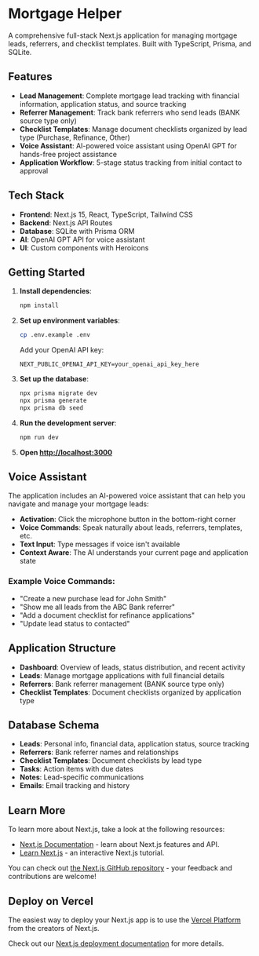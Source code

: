 # Mortgage Helper

A comprehensive full-stack Next.js application for managing mortgage leads, referrers, and checklist templates. Built with TypeScript, Prisma, and SQLite.

## Features

- **Lead Management**: Complete mortgage lead tracking with financial information, application status, and source tracking
- **Referrer Management**: Track bank referrers who send leads (BANK source type only)
- **Checklist Templates**: Manage document checklists organized by lead type (Purchase, Refinance, Other)
- **Voice Assistant**: AI-powered voice assistant using OpenAI GPT for hands-free project assistance
- **Application Workflow**: 5-stage status tracking from initial contact to approval

## Tech Stack

- **Frontend**: Next.js 15, React, TypeScript, Tailwind CSS
- **Backend**: Next.js API Routes
- **Database**: SQLite with Prisma ORM
- **AI**: OpenAI GPT API for voice assistant
- **UI**: Custom components with Heroicons

## Getting Started

1. **Install dependencies**:
   ```bash
   npm install
   ```

2. **Set up environment variables**:
   ```bash
   cp .env.example .env
   ```

   Add your OpenAI API key:
   ```
   NEXT_PUBLIC_OPENAI_API_KEY=your_openai_api_key_here
   ```

3. **Set up the database**:
   ```bash
   npx prisma migrate dev
   npx prisma generate
   npx prisma db seed
   ```

4. **Run the development server**:
   ```bash
   npm run dev
   ```

5. **Open [http://localhost:3000](http://localhost:3000)**

## Voice Assistant

The application includes an AI-powered voice assistant that can help you navigate and manage your mortgage leads:

- **Activation**: Click the microphone button in the bottom-right corner
- **Voice Commands**: Speak naturally about leads, referrers, templates, etc.
- **Text Input**: Type messages if voice isn't available
- **Context Aware**: The AI understands your current page and application state

### Example Voice Commands:
- "Create a new purchase lead for John Smith"
- "Show me all leads from the ABC Bank referrer"
- "Add a document checklist for refinance applications"
- "Update lead status to contacted"

## Application Structure

- **Dashboard**: Overview of leads, status distribution, and recent activity
- **Leads**: Manage mortgage applications with full financial details
- **Referrers**: Bank referrer management (BANK source type only)
- **Checklist Templates**: Document checklists organized by application type

## Database Schema

- **Leads**: Personal info, financial data, application status, source tracking
- **Referrers**: Bank referrer names and relationships
- **Checklist Templates**: Document checklists by lead type
- **Tasks**: Action items with due dates
- **Notes**: Lead-specific communications
- **Emails**: Email tracking and history

## Learn More

To learn more about Next.js, take a look at the following resources:

- [Next.js Documentation](https://nextjs.org/docs) - learn about Next.js features and API.
- [Learn Next.js](https://nextjs.org/learn) - an interactive Next.js tutorial.

You can check out [the Next.js GitHub repository](https://github.com/vercel/next.js) - your feedback and contributions are welcome!

## Deploy on Vercel

The easiest way to deploy your Next.js app is to use the [Vercel Platform](https://vercel.com/new?utm_medium=default-template&filter=next.js&utm_source=create-next-app&utm_campaign=create-next-app-readme) from the creators of Next.js.

Check out our [Next.js deployment documentation](https://nextjs.org/docs/app/building-your-application/deploying) for more details.
